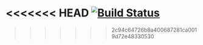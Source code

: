 <<<<<<< HEAD
[![Build Status](https://travis-ci.org/kalkiboru111/thecraicfactory.svg?branch=master)](https://travis-ci.org/kalkiboru111/thecraicfactory)
=======
>>>>>>> 2c94c64726b8a400687281ca0019d72e48330530
